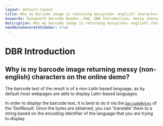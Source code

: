```yaml
---
layout: default-layout
title: Why my barcode image is returning messy(non- english) characters on the online demo?
keywords: Dynamsoft Barcode Reader, FAQ, DBR Introduction, messy characters, non-English characters
description: Why my barcode image is returning messy(non- english) characters on the online demo?
needAutoGenerateSidebar: true
---
```


# DBR Introduction

## Why is my barcode image returning messy (non-english) characters on the online demo?

The barcode text of the result is of a non-Latin based language, as by default most webpages are able to display Latin-based languages. 

In order to display the barcode text, it is best to do it via the [`barcodeBytes`](https://www.dynamsoft.com/barcode-reader/programming/c-cplusplus/struct/TextResult.html?src=c&&ver=latest#barcodebytes) of the TextResult. Once the bytes are obtained, you can 'translate' them to a string based on the encoding identifier of the language that you are trying to display.